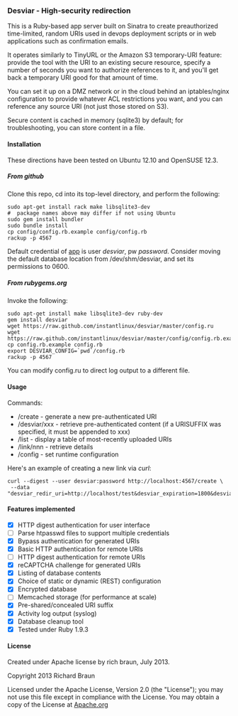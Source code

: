 ### Desviar - High-security redirection ###

This is a Ruby-based app server built on Sinatra to create
preauthorized time-limited, random URIs used in devops deployment
scripts or in web applications such as confirmation emails.

It operates similarly to TinyURL or the Amazon S3 temporary-URI
feature: provide the tool with the URI to an existing secure resource,
specify a number of seconds you want to authorize references to it,
and you'll get back a temporary URI good for that amount of time.

You can set it up on a DMZ network or in the cloud behind an
iptables/nginx configuration to provide whatever ACL restrictions you
want, and you can reference any source URI (not just those stored on
S3).

Secure content is cached in memory (sqlite3) by default; for
troubleshooting, you can store content in a file.

#### Installation ####

These directions have been tested on Ubuntu 12.10 and OpenSUSE 12.3.

##### From github #####
Clone this repo, cd into its top-level directory, and perform the following:

    sudo apt-get install rack make libsqlite3-dev
    #  package names above may differ if not using Ubuntu
    sudo gem install bundler
    sudo bundle install
    cp config/config.rb.example config/config.rb
    rackup -p 4567

Default credential of [app](http://localhost:4567) is user _desviar_, pw _password_.  Consider moving the default database location from /dev/shm/desviar, and set its permissions to 0600.

##### From rubygems.org #####
Invoke the following:

    sudo apt-get install make libsqlite3-dev ruby-dev
    gem install desviar
    wget https://raw.github.com/instantlinux/desviar/master/config.ru
    wget https://raw.github.com/instantlinux/desviar/master/config/config.rb.example
    cp config.rb.example config.rb
    export DESVIAR_CONFIG=`pwd`/config.rb
    rackup -p 4567

You can modify config.ru to direct log output to a different file.

#### Usage ####

Commands:
* /create - generate a new pre-authenticated URI
* /desviar/xxx - retrieve pre-authenticated content (if a URISUFFIX was specified, it must be appended to xxx)
* /list   - display a table of most-recently uploaded URIs
* /link/nnn - retrieve details
* /config - set runtime configuration

Here's an example of creating a new link via _curl_:

    curl --digest --user desviar:password http://localhost:4567/create \
     --data "desviar_redir_uri=http://localhost/test&desviar_expiration=1800&desviar_captcha=1&desviar_notes=testing"

#### Features implemented ####

- [x] HTTP digest authentication for user interface
- [ ] Parse htpasswd files to support multiple credentials
- [x] Bypass authentication for generated URIs
- [x] Basic HTTP authentication for remote URIs
- [ ] HTTP digest authentication for remote URIs
- [x] reCAPTCHA challenge for generated URIs
- [x] Listing of database contents
- [x] Choice of static or dynamic (REST) configuration
- [x] Encrypted database
- [ ] Memcached storage (for performance at scale)
- [x] Pre-shared/concealed URI suffix
- [x] Activity log output (syslog)
- [x] Database cleanup tool
- [x] Tested under Ruby 1.9.3

#### License ####

Created under Apache license by rich braun, July 2013.

 Copyright 2013 Richard Braun

   Licensed under the Apache License, Version 2.0 (the "License");
   you may not use this file except in compliance with the License.
   You may obtain a copy of the License at 
       [Apache.org](http://www.apache.org/licenses/LICENSE-2.0)
